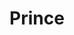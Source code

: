 ---
title: "Prince"
summary: "American singer, musician, songwriter, composer, arranger, sound engineer, producer, actor, dancer. Frontman of . And from 1991 onwards he was Leader of the New Power Generation until his passing in 2016. Prince was inducted into the Rock And Roll Hall of Fame in 2004. Born: 7 June 1958 in Minneapolis, Minnesota, USA. Died: 21 April 2016 in Chanhassen, Minnesota, USA. From 1986 to 1994 he ran and subsequently resulting from his high profile disputes with Warner Bros. Records. Prince also had distribution of his music via various websites like , , , and . He was also supporter of , with exclusives being made available on the platform sporadically. Son of pianist and songwriter , brother of & was famous additionally for his work in the band . Prince was married to and to . He owned where he spent so much time that it can be said that he lived in it, the doves were his fellow residents."
image: "prince.jpg"
---